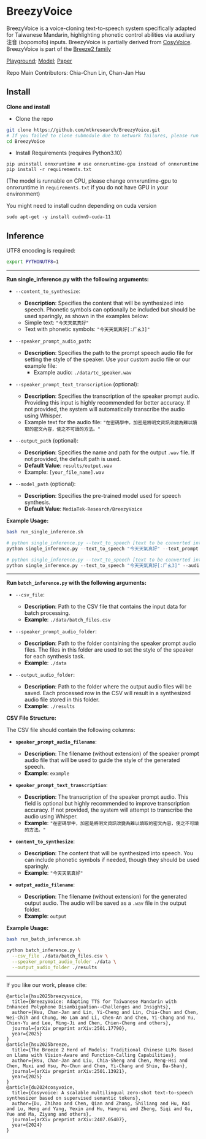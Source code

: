 # BreezyVoice

BreezyVoice is a voice-cloning text-to-speech system specifically adapted for Taiwanese Mandarin, highlighting phonetic control abilities via auxiliary 注音 (bopomofo) inputs. BreezyVoice is partially derived from [CosyVoice](https://github.com/FunAudioLLM/CosyVoice). BreezyVoice is part of the [Breeze2 family](https://huggingface.co/collections/MediaTek-Research/breeze2-family-67863158443a06a72dd29900)

[Playground](https://www.kaggle.com/code/a24998667/breezyvoice-playground); [Model](https://huggingface.co/MediaTek-Research/BreezyVoice-300M/tree/main); [Paper](https://arxiv.org/abs/2501.17790)

Repo Main Contributors: Chia-Chun Lin, Chan-Jan Hsu

## Install

**Clone and install**

- Clone the repo
``` sh
git clone https://github.com/mtkresearch/BreezyVoice.git
# If you failed to clone submodule due to network failures, please run following command until success
cd BreezyVoice
```

- Install Requirements (requires Python3.10)
```
pip uninstall onnxruntime # use onnxruntime-gpu instead of onnxruntime
pip install -r requirements.txt
```
(The model is runnable on CPU, please change onnxruntime-gpu to onnxruntime in `requirements.txt` if you do not have GPU in your environment)

You might need to install cudnn depending on cuda version
```
sudo apt-get -y install cudnn9-cuda-11
```
## Inference

UTF8 encoding is required:

``` sh
export PYTHONUTF8=1
```
---
**Run single_inference.py with the following arguments:**

- `--content_to_synthesize`:
    - **Description**: Specifies the content that will be synthesized into speech. Phonetic symbols can optionally be included but should be used sparingly, as shown in the examples below:
    - Simple text: `"今天天氣真好"`
    - Text with phonetic symbols: `"今天天氣真好[:ㄏㄠ3]"`

- `--speaker_prompt_audio_path`:
  - **Description**: Specifies the path to the prompt speech audio file for setting the style of the speaker. Use your custom audio file or our example file:
    - Example audio: `./data/tc_speaker.wav`

- `--speaker_prompt_text_transcription` (optional):
  - **Description**: Specifies the transcription of the speaker prompt audio. Providing this input is highly recommended for better accuracy. If not provided, the system will automatically transcribe the audio using Whisper.
  - Example text for the audio file: `"在密碼學中，加密是將明文資訊改變為難以讀取的密文內容，使之不可讀的方法。"`

- `--output_path` (optional):
  - **Description**: Specifies the name and path for the output `.wav` file. If not provided, the default path is used.
  - **Default Value**: `results/output.wav`
  - Example: `[your_file_name].wav`

- `--model_path` (optional):
  - **Description**: Specifies the pre-trained model used for speech synthesis.
  - **Default Value**: `MediaTek-Research/BreezyVoice`

**Example Usage:**

``` bash
bash run_single_inference.sh
```

``` python
# python single_inference.py --text_to_speech [text to be converted into audio] --text_prompt [the prompt of that audio file] --audio_path [reference audio file]
python single_inference.py --text_to_speech "今天天氣真好" --text_prompt "在密碼學中，加密是將明文資訊改變為難以讀取的密文內容，使之不可讀的方法。" --audio_path "./data/tc_speaker.wav"
```

``` python
# python single_inference.py --text_to_speech [text to be converted into audio] --audio_path [reference audio file]
python single_inference.py --text_to_speech "今天天氣真好[:ㄏㄠ3]" --audio_path "./data/tc_speaker.wav"
```

---

**Run `batch_inference.py` with the following arguments:**

- `--csv_file`:
  - **Description**: Path to the CSV file that contains the input data for batch processing.
  - **Example**: `./data/batch_files.csv`

- `--speaker_prompt_audio_folder`:
  - **Description**: Path to the folder containing the speaker prompt audio files. The files in this folder are used to set the style of the speaker for each synthesis task.
  - **Example**: `./data`

- `--output_audio_folder`:
  - **Description**: Path to the folder where the output audio files will be saved. Each processed row in the CSV will result in a synthesized audio file stored in this folder.
  - **Example**: `./results`

**CSV File Structure:**

The CSV file should contain the following columns:

- **`speaker_prompt_audio_filename`**:
  - **Description**: The filename (without extension) of the speaker prompt audio file that will be used to guide the style of the generated speech.
  - **Example**: `example`

- **`speaker_prompt_text_transcription`**:
  - **Description**: The transcription of the speaker prompt audio. This field is optional but highly recommended to improve transcription accuracy. If not provided, the system will attempt to transcribe the audio using Whisper.
  - **Example**: `"在密碼學中，加密是將明文資訊改變為難以讀取的密文內容，使之不可讀的方法。"`

- **`content_to_synthesize`**:
  - **Description**: The content that will be synthesized into speech. You can include phonetic symbols if needed, though they should be used sparingly.
  - **Example**: `"今天天氣真好"`

- **`output_audio_filename`**:
  - **Description**: The filename (without extension) for the generated output audio. The audio will be saved as a `.wav` file in the output folder.
  - **Example**: `output`

**Example Usage:**

``` bash
bash run_batch_inference.sh
```
```bash
python batch_inference.py \
  --csv_file ./data/batch_files.csv \
  --speaker_prompt_audio_folder ./data \
  --output_audio_folder ./results
```

---

If you like our work, please cite:

```
@article{hsu2025breezyvoice,
  title={BreezyVoice: Adapting TTS for Taiwanese Mandarin with Enhanced Polyphone Disambiguation--Challenges and Insights},
  author={Hsu, Chan-Jan and Lin, Yi-Cheng and Lin, Chia-Chun and Chen, Wei-Chih and Chung, Ho Lam and Li, Chen-An and Chen, Yi-Chang and Yu, Chien-Yu and Lee, Ming-Ji and Chen, Chien-Cheng and others},
  journal={arXiv preprint arXiv:2501.17790},
  year={2025}
}
@article{hsu2025breeze,
  title={The Breeze 2 Herd of Models: Traditional Chinese LLMs Based on Llama with Vision-Aware and Function-Calling Capabilities},
  author={Hsu, Chan-Jan and Liu, Chia-Sheng and Chen, Meng-Hsi and Chen, Muxi and Hsu, Po-Chun and Chen, Yi-Chang and Shiu, Da-Shan},
  journal={arXiv preprint arXiv:2501.13921},
  year={2025}
}
@article{du2024cosyvoice,
  title={Cosyvoice: A scalable multilingual zero-shot text-to-speech synthesizer based on supervised semantic tokens},
  author={Du, Zhihao and Chen, Qian and Zhang, Shiliang and Hu, Kai and Lu, Heng and Yang, Yexin and Hu, Hangrui and Zheng, Siqi and Gu, Yue and Ma, Ziyang and others},
  journal={arXiv preprint arXiv:2407.05407},
  year={2024}
}
```
